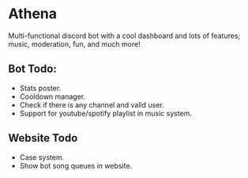 # Athena

Multi-functional discord bot with a cool dashboard and lots of features; music, moderation, fun, and much more!

## Bot Todo:

- Stats poster.
- Cooldown manager.
- Check if there is any channel and valid user.
- Support for youtube/spotify playlist in music system.

## Website Todo

- Case system.
- Show bot song queues in website.
